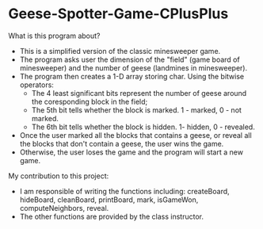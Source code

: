 # Geese-Spotter-Game-CPlusPlus

What is this program about?
- This is a simplified version of the classic minesweeper game.
- The program asks user the dimension of the "field" (game board of minesweeper) and the number of geese (landmines in minesweeper).
- The program then creates a 1-D array storing char. Using the bitwise operators:
    - The 4 least significant bits represent the number of geese around the coresponding block in the field; 
    - The 5th bit tells whether the block is marked. 1 - marked, 0 - not marked.
    - The 6th bit tells whether the block is hidden. 1- hidden, 0 - revealed.
- Once the user marked all the blocks that contains a geese, or reveal all the blocks that don't contain a geese, the user wins the game.
- Otherwise, the user loses the game and the program will start a new game.

My contribution to this project:
- I am responsible of writing the functions including: createBoard, hideBoard, cleanBoard, printBoard, mark, isGameWon, computeNeighbors, reveal.
- The other functions are provided by the class instructor.
